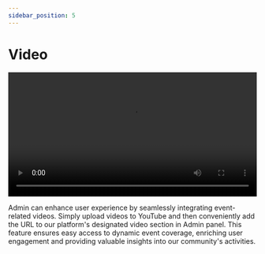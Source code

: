 ```yaml
---
sidebar_position: 5
---
```


# Video

<video width="100%" controls>
  <source src={require('@site/static/images/web/4.webm').default} type="video/webm" />
  Your browser does not support the video tag.
</video>

Admin can enhance user experience by seamlessly integrating event-related videos. Simply upload videos to YouTube and then conveniently add the URL to our platform's designated video section in Admin panel. This feature ensures easy access to dynamic event coverage, enriching user engagement and providing valuable insights into our community's activities. 